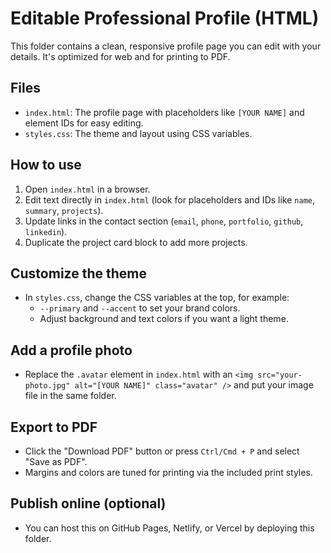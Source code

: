 # Editable Professional Profile (HTML)

This folder contains a clean, responsive profile page you can edit with your details. It's optimized for web and for printing to PDF.

## Files
- `index.html`: The profile page with placeholders like `[YOUR NAME]` and element IDs for easy editing.
- `styles.css`: The theme and layout using CSS variables.

## How to use
1. Open `index.html` in a browser.
2. Edit text directly in `index.html` (look for placeholders and IDs like `name`, `summary`, `projects`).
3. Update links in the contact section (`email`, `phone`, `portfolio`, `github`, `linkedin`).
4. Duplicate the project card block to add more projects.

## Customize the theme
- In `styles.css`, change the CSS variables at the top, for example:
  - `--primary` and `--accent` to set your brand colors.
  - Adjust background and text colors if you want a light theme.

## Add a profile photo
- Replace the `.avatar` element in `index.html` with an `<img src="your-photo.jpg" alt="[YOUR NAME]" class="avatar" />` and put your image file in the same folder.

## Export to PDF
- Click the "Download PDF" button or press `Ctrl/Cmd + P` and select "Save as PDF".
- Margins and colors are tuned for printing via the included print styles.

## Publish online (optional)
- You can host this on GitHub Pages, Netlify, or Vercel by deploying this folder.